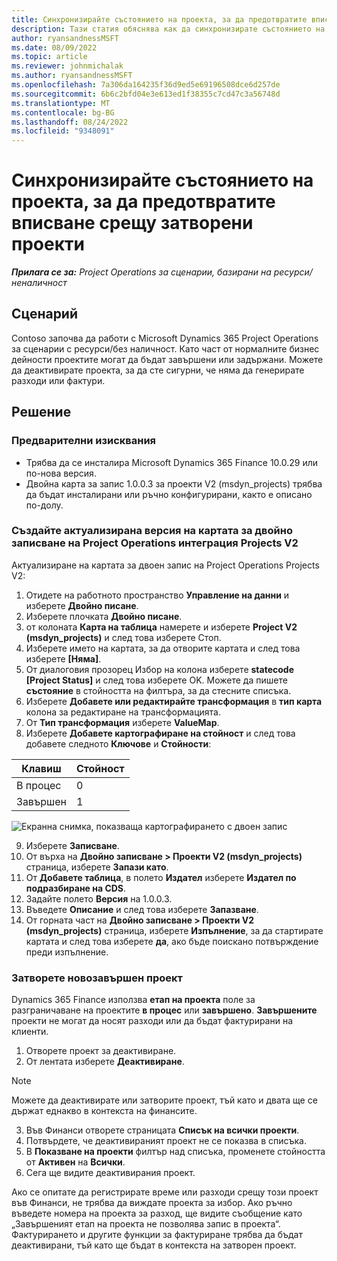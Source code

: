```yaml
---
title: Синхронизирайте състоянието на проекта, за да предотвратите вписване срещу затворени проекти
description: Тази статия обяснява как да синхронизирате състоянието на проекта, за да предотвратите влизане срещу неактивни или затворени проекти.
author: ryansandnessMSFT
ms.date: 08/09/2022
ms.topic: article
ms.reviewer: johnmichalak
ms.author: ryansandnessMSFT
ms.openlocfilehash: 7a306da164235f36d9ed5e69196508dce6d257de
ms.sourcegitcommit: 6b6c2bfd04e3e613ed1f38355c7cd47c3a56748d
ms.translationtype: MT
ms.contentlocale: bg-BG
ms.lasthandoff: 08/24/2022
ms.locfileid: "9348091"
---
```

# <a name="sync-project-status-to-prevent-entry-against-closed-projects"></a>Синхронизирайте състоянието на проекта, за да предотвратите вписване срещу затворени проекти

_**Прилага се за:** Project Operations за сценарии, базирани на ресурси/неналичност_

## <a name="scenario"></a>Сценарий

Contoso започва да работи с Microsoft Dynamics 365 Project Operations за сценарии с ресурси/без наличност. Като част от нормалните бизнес дейности проектите могат да бъдат завършени или задържани. Можете да деактивирате проекта, за да сте сигурни, че няма да генерирате разходи или фактури.

## <a name="solution"></a>Решение

### <a name="prerequisites"></a>Предварителни изисквания

-   Трябва да се инсталира Microsoft Dynamics 365 Finance 10.0.29 или по-нова версия.
-   Двойна карта за запис 1.0.0.3 за проекти V2 (msdyn\_projects) трябва да бъдат инсталирани или ръчно конфигурирани, както е описано по-долу.

### <a name="create-an-updated-version-of-the-project-operations-integration-projects-v2-dual-write-map"></a>Създайте актуализирана версия на картата за двойно записване на Project Operations интеграция Projects V2

Актуализиране на картата за двоен запис на Project Operations Projects V2:

1. Отидете на работното пространство **Управление на данни** и изберете **Двойно писане**.
2. Изберете плочката **Двойно писане**.
3. от колоната **Карта на таблица** намерете и изберете **Project V2 (msdyn\_projects)** и след това изберете Стоп.
4. Изберете името на картата, за да отворите картата и след това изберете **[Няма]**.
5. От диалоговия прозорец Избор на колона изберете **statecode \[Project Status\]** и след това изберете OK. Можете да пишете **състояние** в стойността на филтъра, за да стесните списъка.
6.  Изберете **Добавете или редактирайте трансформация** в **тип карта** колона за редактиране на трансформацията.
7.  От **Тип трансформация** изберете **ValueMap**.
8.  Изберете **Добавете картографиране на стойност** и след това добавете следното **Ключове** и **Стойности**:

   Клавиш       | Стойност 
   ----------|-------
   В процес | 0     
   Завършен | 1     

![Екранна снимка, показваща картографирането с двоен запис](media/projectstage-dw-mapping.png)

9. Изберете **Записване**.
10. От върха на **Двойно записване > Проекти V2 (msdyn_projects)** страница, изберете **Запази като**.
11. От **Добавете таблица**, в полето **Издател** изберете **Издател по подразбиране на CDS**.
12. Задайте полето **Версия** на 1.0.0.3.
13. Въведете **Описание** и след това изберете **Запазване**.
14. От горната част на **Двойно записване > Проекти V2 (msdyn_projects)** страница, изберете **Изпълнение**, за да стартирате картата и след това изберете **да**, ако бъде поискано потвърждение преди изпълнение. 

### <a name="close-a-newly-completed-project"></a>Затворете новозавършен проект

Dynamics 365 Finance използва **етап на проекта** поле за разграничаване на проектите **в процес** или **завършено**. **Завършените** проекти не могат да носят разходи или да бъдат фактурирани на клиенти.

1. Отворете проект за деактивиране.
2. От лентата изберете **Деактивиране**.

> [!NOTE]
> Можете да деактивирате или затворите проект, тъй като и двата ще се държат еднакво в контекста на финансите.

3. Във Финанси отворете страницата **Списък на всички проекти**.
4. Потвърдете, че деактивираният проект не се показва в списъка.
5. В **Показване на проекти** филтър над списъка, променете стойността от **Активен** на **Всички**.
6. Сега ще видите деактивирания проект.

Ако се опитате да регистрирате време или разходи срещу този проект във Финанси, не трябва да виждате проекта за избор. Ако ръчно въведете номера на проекта за разход, ще видите съобщение като „Завършеният етап на проекта не позволява запис в проекта“. Фактурирането и другите функции за фактуриране трябва да бъдат деактивирани, тъй като ще бъдат в контекста на затворен проект.

